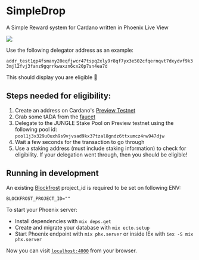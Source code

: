 # SimpleDrop

A Simple Reward system for Cardano written in Phoenix Live View

![](docs/screenshot.png)

Use the following delegator address as an example:

`addr_test1qp4fsmany20eqfjwcr47tspq2xly9r8qf7yx3e502cfqernqvt7dxydvf9k33mjl2fvj3fanz9gqrrkwaxzn6cx20p7sn4ea7d`

This should display you are eligible 🎉

## Steps needed for eligibility:

1. Create an address on Cardano's [Preview Testnet](https://book.world.dev.cardano.org/environments.html#preview-testnet)
2. Grab some tADA from the [faucet](https://faucet.preview.world.dev.cardano.org/basic-faucet)
2. Delegate to the JUNGLE Stake Pool on Preview testnet using the following pool id: `pool1j3x329u0uxh9s9vjvsad9kx37tzal8gndz6ttxumcz4nw947djw`
3. Wait a few seconds for the transaction to go through
4. Use a staking address (must include staking information) to check for eligibility. If your delegation went through, then you should be eligible! 

## Running in development

An existing [Blockfrost](https://blockfrost.io/) project_id is required to be set on following ENV:

```
BLOCKFROST_PROJECT_ID=""
```

To start your Phoenix server:

  * Install dependencies with `mix deps.get`
  * Create and migrate your database with `mix ecto.setup`
  * Start Phoenix endpoint with `mix phx.server` or inside IEx with `iex -S mix phx.server`

Now you can visit [`localhost:4000`](http://localhost:4000) from your browser.
